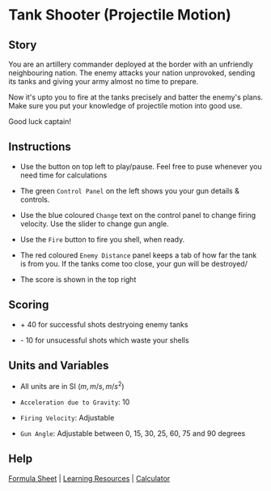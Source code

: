 # Tank Shooter (Projectile Motion)

## Story

You are an artillery commander deployed at the border with an unfriendly neighbouring nation.
The enemy attacks your nation unprovoked, sending its tanks and giving your army almost no time to prepare.

Now it's upto you to fire at the tanks precisely and batter the enemy's plans.
Make sure you put your knowledge of projectile motion into good use.

Good luck captain!

## Instructions

- Use the button on top left to play/pause.
Feel free to puse whenever you need time for calculations

- The green `Control Panel` on the left shows you your gun details & controls.

- Use the blue coloured `Change` text on the control panel to change firing velocity.
Use the slider to change gun angle.

- Use the `Fire` button to fire you shell, when ready. 

- The red coloured `Enemy Distance` panel keeps a tab of how far the tank is from you.
If the tanks come too close, your gun will be destroyed/

- The score is shown in the top right

## Scoring

- \+ 40 for successful shots destryoing enemy tanks

- \- 10 for unsucessful shots which waste your shells

## Units and Variables

- All units are in SI ($m, m/s, m/s^2$)

- `Acceleration due to Gravity`: 10

- `Firing Velocity`: Adjustable

- `Gun Angle`: Adjustable between 0, 15, 30, 25, 60, 75 and 90 degrees

## Help

<a href = "formula-sheet.md" target="_blank">Formula Sheet</a> | <a href = "learning-resources.md" target="_blank">Learning Resources</a> | <a href = "https://www.calculator.net/scientific-calculator.html" target="_blank">Calculator</a>
